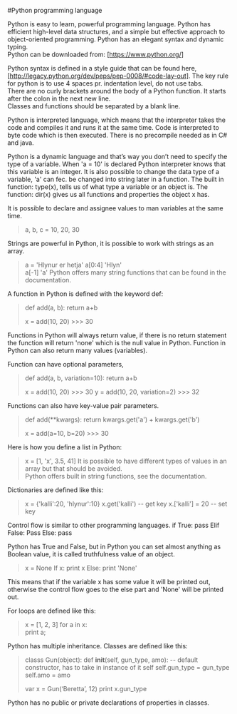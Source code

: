#Python programming language 

Python is easy to learn, powerful programming language.  Python has efficient high-level data structures, 
and a simple but effective approach to object-oriented programming.    Python has an elegant syntax and dynamic typing.    
Python can be downloaded from: [https://www.python.org/]

Python syntax is defined in a style guide 	that can be found here, 
[http://legacy.python.org/dev/peps/pep-0008/#code-lay-out].
The key rule for python is to use 4 spaces pr. indentation level, do not use tabs.  
There are no curly brackets around the body of a Python function.  It starts after the colon in the next new line.   
Classes and functions should be separated by a blank line. 

Python is interpreted language, which means that the interpreter takes the code and compiles it and runs it at the same time. Code is interpreted to byte code which is then executed.   There is no precompile needed as in C# and java. 

Python is a dynamic language and that’s way you don’t need to specify the type of a variable.  When 'a = 10' is declared Python interpreter knows that this variable is an integer.  It is also possible to change the data type of a variable, 'a' can fec. be changed into string later in a function. The built in function: type(x), tells us of what type a variable or an object is. The function: dir(x) gives us all functions and properties the object x has. 

It is possible to declare and assignee values to man variables at the same time. 
> a, b, c = 10, 20, 30

Strings are powerful in Python, it is possible to work with strings as an array. 
> a = 'Hlynur er hetja'
> a[0:4]
> 'Hlyn'  
> a[-1]
> 'a'
Python offers many string functions that can be found in the documentation.

A function in Python is defined with the keyword def: 
> def add(a, b):
>     return a+b
>
> x = add(10, 20)  >>> 30

Functions in Python will always return value, if there is no return statement the function will return 'none' 
which is the null value in Python.   Function in Python can also return many values (variables).   

Function can have optional parameters, 
> def add(a, b, variation=10):
>     return a+b
>
> x = add(10, 20)   >>> 30
> y = add(10, 20, variation=2)   >>> 32

Functions can also have key-value pair parameters. 
> def add(**kwargs):
>     return kwargs.get('a') + kwargs.get('b')
>
> x = add(a=10, b=20)   >>> 30

Here is how you define a list in Python:
> x = [1, 'x', 3.5, 41]
It is possible to have different types of values in an array but that should be avoided.   
Python offers built in string functions, see the documentation. 

Dictionaries are defined like this:
> x = {'kalli':20, 'hlynur':10}
> x.get('kalli')  -- get key
> x.['kalli'] = 20  -- set key

Control flow is similar to other programming languages. 
if True:
    pass
Elif False:
    Pass
Else:
    pass

Python has True and False, but in Python you can set almost anything as Boolean value, it is called truthfulness 
value of an object. 
> x = None
> If x:
    print x
> Else:
    print 'None'
    
This means that if the variable x has some value it will be printed out, otherwise the control flow goes to the else 
part and 'None' will be printed out. 

For loops are defined like this:
> x = [1, 2, 3]
> for a in x:     
    print a;

Python has multiple inheritance.  Classes are defined like this:
> classs Gun(object): 
    def __init__(self, gun_type, amo):    -- default constructor, has to take in instance of it self 
    self.gun_type = gun_type
    self.amo = amo    
>
> var x = Gun(‘Beretta’, 12)
> print x.gun_type

 Python has no public or private declarations of properties in classes.   

